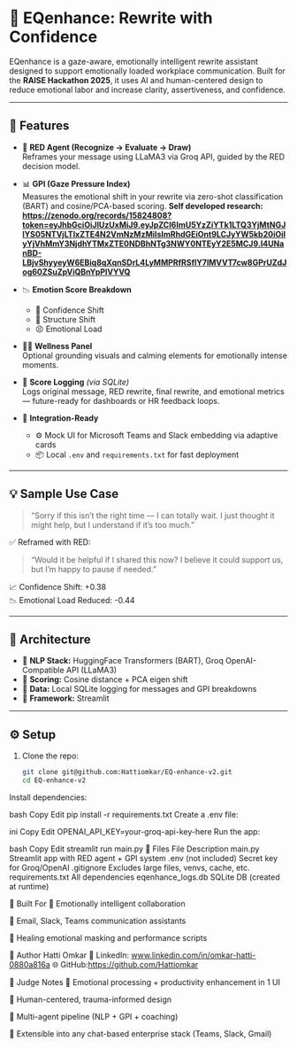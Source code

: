 # 🧠 EQenhance: Rewrite with Confidence

EQenhance is a gaze-aware, emotionally intelligent rewrite assistant designed to support emotionally loaded workplace communication. Built for the **RAISE Hackathon 2025**, it uses AI and human-centered design to reduce emotional labor and increase clarity, assertiveness, and confidence.

---

## 🚀 Features

- 🔁 **RED Agent (Recognize → Evaluate → Draw)**  
  Reframes your message using LLaMA3 via Groq API, guided by the RED decision model.

- 📊 **GPI (Gaze Pressure Index)**  
  Measures the emotional shift in your rewrite via zero-shot classification (BART) and cosine/PCA-based scoring.
**Self developed research:
https://zenodo.org/records/15824808?token=eyJhbGciOiJIUzUxMiJ9.eyJpZCI6ImU5YzZiYTk1LTQ3YjMtNGJlYS05NTVjLTIxZTE4N2VmNzMzMiIsImRhdGEiOnt9LCJyYW5kb20iOiIyYjVhMmY3NjdhYTMxZTE0NDBhNTg3NWY0NTEyY2E5MCJ9.l4UNanBD-LBjvShyyeyW6EBiq8qXqnSDrL4LyMMPRfRSflY7IMVVT7cw8GPrUZdJog60ZSuZpViQBnYpPIVYVQ**

- 📉 **Emotion Score Breakdown**
  - 🧠 Confidence Shift
  - 🔁 Structure Shift
  - 😣 Emotional Load

- 🧘‍♂️ **Wellness Panel**  
  Optional grounding visuals and calming elements for emotionally intense moments.

- 💾 **Score Logging** *(via SQLite)*  
  Logs original message, RED rewrite, final rewrite, and emotional metrics — future-ready for dashboards or HR feedback loops.

- 📡 **Integration-Ready**
  - ⚙️ Mock UI for Microsoft Teams and Slack embedding via adaptive cards
  - 📦 Local `.env` and `requirements.txt` for fast deployment

---

## 💡 Sample Use Case

> “Sorry if this isn’t the right time — I can totally wait. I just thought it might help, but I understand if it’s too much.”

✅ Reframed with RED:
> “Would it be helpful if I shared this now? I believe it could support us, but I’m happy to pause if needed.”

📈 Confidence Shift: +0.38  
📉 Emotional Load Reduced: -0.44

---

## 🧠 Architecture

- 🧬 **NLP Stack:** HuggingFace Transformers (BART), Groq OpenAI-Compatible API (LLaMA3)
- 🧪 **Scoring:** Cosine distance + PCA eigen shift
- 💾 **Data:** Local SQLite logging for messages and GPI breakdowns
- 🧱 **Framework:** Streamlit

---

## ⚙️ Setup

1. Clone the repo:
   ```bash
   git clone git@github.com:Hattiomkar/EQ-enhance-v2.git
   cd EQ-enhance-v2
Install dependencies:

bash
Copy
Edit
pip install -r requirements.txt
Create a .env file:

ini
Copy
Edit
OPENAI_API_KEY=your-groq-api-key-here
Run the app:

bash
Copy
Edit
streamlit run main.py
📁 Files
File	Description
main.py	Streamlit app with RED agent + GPI system
.env	(not included) Secret key for Groq/OpenAI
.gitignore	Excludes large files, venvs, cache, etc.
requirements.txt	All dependencies
eqenhance_logs.db	SQLite DB (created at runtime)

🎯 Built For
🤝 Emotionally intelligent collaboration

💬 Email, Slack, Teams communication assistants

🧠 Healing emotional masking and performance scripts

🙌 Author
Hatti Omkar
💼 LinkedIn: www.linkedin.com/in/omkar-hatti-0880a816a
🌐 GitHub:https://github.com/Hattiomkar

🏁 Judge Notes
🧩 Emotional processing + productivity enhancement in 1 UI

🧠 Human-centered, trauma-informed design

🔗 Multi-agent pipeline (NLP + GPI + coaching)

📡 Extensible into any chat-based enterprise stack (Teams, Slack, Gmail)
